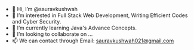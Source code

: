 - 👋 Hi, I’m @sauravkushwah
- 👀 I’m interested in Full Stack Web Development, Writing Efficient Codes and Cyber Security. 
- 🌱 I’m currently learning Java's Advance Concepts.
- 💞️ I’m looking to collaborate on ...
- 📫 We can contact through Email: sauravkushwah021@gmail.com

<!---
sauravkushwah/sauravkushwah is a ✨ special ✨ repository because its `README.md` (this file) appears on your GitHub profile.
You can click the Preview link to take a look at your changes.
--->
